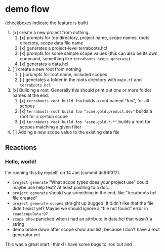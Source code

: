 # demo flow

(checkboxes indicate the feature is built)

1. [x] create a new project from nothing.
   1. [x] prompts for top directory, project name, scope names, roots directory, scope data file name
   2. [x] generates a project-level terraboots.hcl
   3. [x] prompts for some sample scope values (this can also be its own command,
      something like `terraboots scope generate`)
   4. [x] generates a data.hcl
2. [ ] create a new root from nothing.
   1. [ ] prompts for root name, included scopes
   2. [ ] generates a folder in the roots directory with `main.tf` and `terraboots.hcl`
3. [x] Building a root. Generally this should print out one or more folder names at
   the end.
   1. [x] `terraboots root build foo`
      builds a root named "foo", for all scopes
   2. [x] `terraboots root build foo "acme.gold.product.dev"`
      builds a root for a certain scope
   3. [x] `terraboots root build foo "acme.gold.*.*"`
      builds a root for scopes matching a given filter
4. [ ] Adding a new scope value to the existing data file

## Reactions

### Hello, world!

I'm running this by myself, on 14 Jan (commit dc96f3f7).

- `project generate` "What scope types does your project use" could maybe use help text? At least pointing to a doc...
- `project generate` should say something in the end, like "terraboots.hcl file created"
- `project generate-scopes` straight up bugged. It didn't like that the file didn't exist yet? Maybe we should ignore a "file not found" error in `readScopeData:97`
- `scope show` panicked when i had an attribute in data.hcl that wasn't a string
- demo broke down after scope show and list, because I don't have a root generator yet

This was a great start I think! I have some bugs to iron out and 
